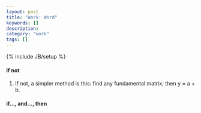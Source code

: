 ```yaml
---
layout: post
title: "Work: Word"
keywords: []
description: 
category: "work"
tags: []
---
```

{% include JB/setup %}


#### if not
1. If not, a simpler method is this: find any fundamental matrix; then y = a + b.

#### if..., and..., then
